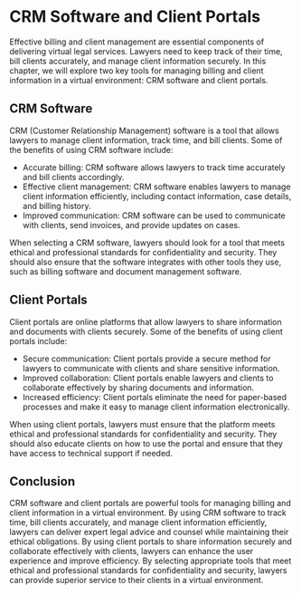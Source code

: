 # CRM Software and Client Portals

Effective billing and client management are essential components of delivering virtual legal services. Lawyers need to keep track of their time, bill clients accurately, and manage client information securely. In this chapter, we will explore two key tools for managing billing and client information in a virtual environment: CRM software and client portals.

CRM Software
------------

CRM (Customer Relationship Management) software is a tool that allows lawyers to manage client information, track time, and bill clients. Some of the benefits of using CRM software include:

* Accurate billing: CRM software allows lawyers to track time accurately and bill clients accordingly.
* Effective client management: CRM software enables lawyers to manage client information efficiently, including contact information, case details, and billing history.
* Improved communication: CRM software can be used to communicate with clients, send invoices, and provide updates on cases.

When selecting a CRM software, lawyers should look for a tool that meets ethical and professional standards for confidentiality and security. They should also ensure that the software integrates with other tools they use, such as billing software and document management software.

Client Portals
--------------

Client portals are online platforms that allow lawyers to share information and documents with clients securely. Some of the benefits of using client portals include:

* Secure communication: Client portals provide a secure method for lawyers to communicate with clients and share sensitive information.
* Improved collaboration: Client portals enable lawyers and clients to collaborate effectively by sharing documents and information.
* Increased efficiency: Client portals eliminate the need for paper-based processes and make it easy to manage client information electronically.

When using client portals, lawyers must ensure that the platform meets ethical and professional standards for confidentiality and security. They should also educate clients on how to use the portal and ensure that they have access to technical support if needed.

Conclusion
----------

CRM software and client portals are powerful tools for managing billing and client information in a virtual environment. By using CRM software to track time, bill clients accurately, and manage client information efficiently, lawyers can deliver expert legal advice and counsel while maintaining their ethical obligations. By using client portals to share information securely and collaborate effectively with clients, lawyers can enhance the user experience and improve efficiency. By selecting appropriate tools that meet ethical and professional standards for confidentiality and security, lawyers can provide superior service to their clients in a virtual environment.
